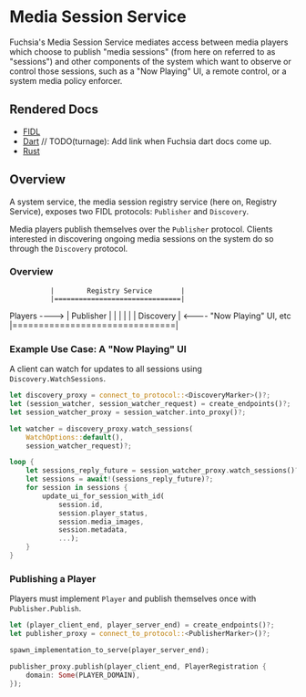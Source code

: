 # Media Session Service

Fuchsia's Media Session Service mediates access between media players which
choose to publish "media sessions" (from here on referred to as "sessions")
and other components of the system which want to observe or control those
sessions, such as a "Now Playing" UI, a remote control, or a system media
policy enforcer.

## Rendered Docs

* [FIDL](https://fuchsia.dev/reference/fidl/fuchsia.media.sessions2)
* [Dart]() // TODO(turnage): Add link when Fuchsia dart docs come up.
* [Rust](https://fuchsia-docs.firebaseapp.com/rust/fidl_fuchsia_media_sessions2/index.html)

## Overview

A system service, the media session registry service (here on, Registry Service),
exposes two FIDL protocols: `Publisher` and `Discovery`.

Media players publish themselves over the `Publisher` protocol. Clients
interested in discovering ongoing media sessions on the system do so through
the `Discovery` protocol.

### Overview

              |        Registry Service       |
              |===============================|
Players ----> | Publisher                     |
              |                               |
              |                               |
              |                     Discovery | <---- "Now Playing" UI, etc
              |===============================|

### Example Use Case: A "Now Playing" UI

A client can watch for updates to all sessions using `Discovery.WatchSessions`.

```rust
let discovery_proxy = connect_to_protocol::<DiscoveryMarker>()?;
let (session_watcher, session_watcher_request) = create_endpoints()?;
let session_watcher_proxy = session_watcher.into_proxy()?;

let watcher = discovery_proxy.watch_sessions(
    WatchOptions::default(),
    session_watcher_request)?;

loop {
    let sessions_reply_future = session_watcher_proxy.watch_sessions()?;
    let sessions = await!(sessions_reply_future)?;
    for session in sessions {
        update_ui_for_session_with_id(
            session.id,
            session.player_status,
            session.media_images,
            session.metadata,
            ...);
    }
}
```

### Publishing a Player

Players must implement `Player` and publish themselves once with
`Publisher.Publish`.

```rust
let (player_client_end, player_server_end) = create_endpoints()?;
let publisher_proxy = connect_to_protocol::<PublisherMarker>()?;

spawn_implementation_to_serve(player_server_end);

publisher_proxy.publish(player_client_end, PlayerRegistration {
    domain: Some(PLAYER_DOMAIN),
});
```